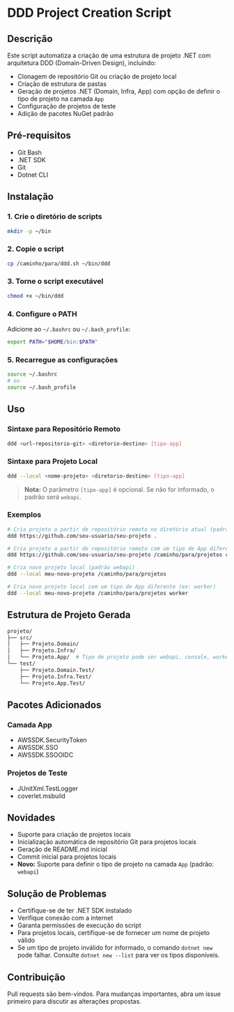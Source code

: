 # DDD Project Creation Script

## Descrição

Este script automatiza a criação de uma estrutura de projeto .NET com arquitetura DDD (Domain-Driven Design), incluindo:

- Clonagem de repositório Git ou criação de projeto local
- Criação de estrutura de pastas
- Geração de projetos .NET (Domain, Infra, App) com opção de definir o tipo de projeto na camada `App`
- Configuração de projetos de teste
- Adição de pacotes NuGet padrão

## Pré-requisitos

- Git Bash
- .NET SDK
- Git
- Dotnet CLI

## Instalação

### 1. Crie o diretório de scripts

```bash
mkdir -p ~/bin
```

### 2. Copie o script

```bash
cp /caminho/para/ddd.sh ~/bin/ddd
```

### 3. Torne o script executável

```bash
chmod +x ~/bin/ddd
```

### 4. Configure o PATH

Adicione ao `~/.bashrc` ou `~/.bash_profile`:

```bash
export PATH="$HOME/bin:$PATH"
```

### 5. Recarregue as configurações

```bash
source ~/.bashrc
# ou
source ~/.bash_profile
```

## Uso

### Sintaxe para Repositório Remoto

```bash
ddd <url-repositorio-git> <diretorio-destino> [tipo-app]
```

### Sintaxe para Projeto Local

```bash
ddd --local <nome-projeto> <diretorio-destino> [tipo-app]
```

> **Nota:** O parâmetro `[tipo-app]` é opcional. Se não for informado, o padrão será `webapi`.

### Exemplos

```bash
# Cria projeto a partir de repositório remoto no diretório atual (padrão webapi)
ddd https://github.com/seu-usuario/seu-projeto .

# Cria projeto a partir de repositório remoto com um tipo de App diferente (ex: console)
ddd https://github.com/seu-usuario/seu-projeto /caminho/para/projetos console

# Cria novo projeto local (padrão webapi)
ddd --local meu-novo-projeto /caminho/para/projetos

# Cria novo projeto local com um tipo de App diferente (ex: worker)
ddd --local meu-novo-projeto /caminho/para/projetos worker
```

## Estrutura de Projeto Gerada

```sh
projeto/
├── src/
│   ├── Projeto.Domain/
│   ├── Projeto.Infra/
│   └── Projeto.App/  # Tipo de projeto pode ser webapi, console, worker, etc.
└── test/
    ├── Projeto.Domain.Test/
    ├── Projeto.Infra.Test/
    └── Projeto.App.Test/
```

## Pacotes Adicionados

### Camada App

- AWSSDK.SecurityToken
- AWSSDK.SSO
- AWSSDK.SSOOIDC

### Projetos de Teste

- JUnitXml.TestLogger
- coverlet.msbuild

## Novidades

- Suporte para criação de projetos locais
- Inicialização automática de repositório Git para projetos locais
- Geração de README.md inicial
- Commit inicial para projetos locais
- **Novo:** Suporte para definir o tipo de projeto na camada `App` (padrão: `webapi`)

## Solução de Problemas

- Certifique-se de ter .NET SDK instalado
- Verifique conexão com a internet
- Garanta permissões de execução do script
- Para projetos locais, certifique-se de fornecer um nome de projeto válido
- Se um tipo de projeto inválido for informado, o comando `dotnet new` pode falhar. Consulte `dotnet new --list` para ver os tipos disponíveis.

## Contribuição

Pull requests são bem-vindos. Para mudanças importantes, abra um issue primeiro para discutir as alterações propostas.
